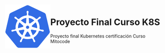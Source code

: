 <img src="./k8s-logo.svg" align="left" width="144px" alt="kubernetes-logo">

# Proyecto Final Curso K8S

Proyecto final Kubernetes certificación Curso Mitocode

<div align="center"></div>
